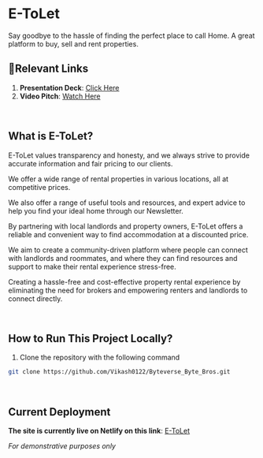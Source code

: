 # E-ToLet

Say goodbye to the hassle of finding the perfect place to call Home.
A great platform to buy, sell and rent properties.

## 🔗Relevant Links

1. **Presentation Deck**: [Click Here](https://drive.google.com/file/d/1zEghNsXcz8c-enqwfBGUOF3yAYLdFt6O/view?usp=share_link)
2. **Video Pitch**: [Watch Here](https://youtu.be/q_vfOkSi74A)

<br />

## What is E-ToLet?
E-ToLet values transparency and honesty, and we always strive to provide accurate information and fair pricing to our clients.  

We offer a wide range of rental properties in various locations, all at competitive prices. 

We also offer a range of useful tools and resources, and expert advice to help you find your ideal home through our Newsletter. 

By partnering with local landlords and property owners, E-ToLet offers a reliable and convenient way to find accommodation at a discounted price. 

We aim to create a community-driven platform where people can connect with landlords and roommates, and where they can find resources and support to make their rental experience stress-free.

Creating a hassle-free and cost-effective property rental experience by eliminating the need for brokers and empowering renters and landlords to connect directly. 


<br />

## How to Run This Project Locally?

1. Clone the repository with the following command

```sh
git clone https://github.com/Vikash0122/Byteverse_Byte_Bros.git
```
<br />

## Current Deployment

**The site is currently live on Netlify on this link**: [E-ToLet](https://frabjous-semolina-55a4b0.netlify.app/) 

_For demonstrative purposes only_

<br />





